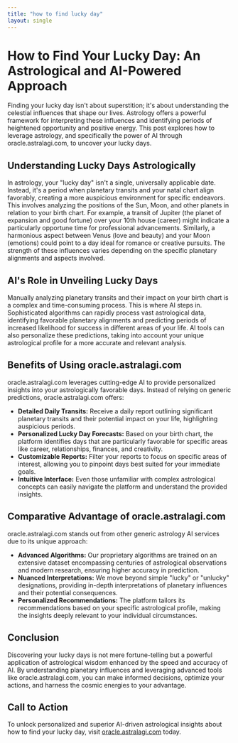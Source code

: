 ```yaml
---
title: "how to find lucky day"
layout: single
---
```


# How to Find Your Lucky Day: An Astrological and AI-Powered Approach

Finding your lucky day isn't about superstition; it's about understanding the celestial influences that shape our lives.  Astrology offers a powerful framework for interpreting these influences and identifying periods of heightened opportunity and positive energy. This post explores how to leverage astrology, and specifically the power of AI through oracle.astralagi.com, to uncover your lucky days.


## Understanding Lucky Days Astrologically

In astrology, your "lucky day" isn't a single, universally applicable date. Instead, it's a period when planetary transits and your natal chart align favorably, creating a more auspicious environment for specific endeavors.  This involves analyzing the positions of the Sun, Moon, and other planets in relation to your birth chart. For example, a transit of Jupiter (the planet of expansion and good fortune) over your 10th house (career) might indicate a particularly opportune time for professional advancements. Similarly, a harmonious aspect between Venus (love and beauty) and your Moon (emotions) could point to a day ideal for romance or creative pursuits.  The strength of these influences varies depending on the specific planetary alignments and aspects involved.


## AI's Role in Unveiling Lucky Days

Manually analyzing planetary transits and their impact on your birth chart is a complex and time-consuming process.  This is where AI steps in.  Sophisticated algorithms can rapidly process vast astrological data, identifying favorable planetary alignments and predicting periods of increased likelihood for success in different areas of your life. AI tools can also personalize these predictions, taking into account your unique astrological profile for a more accurate and relevant analysis.


## Benefits of Using oracle.astralagi.com

oracle.astralagi.com leverages cutting-edge AI to provide personalized insights into your astrologically favorable days.  Instead of relying on generic predictions, oracle.astralagi.com offers:

* **Detailed Daily Transits:**  Receive a daily report outlining significant planetary transits and their potential impact on your life, highlighting auspicious periods.
* **Personalized Lucky Day Forecasts:**  Based on your birth chart, the platform identifies days that are particularly favorable for specific areas like career, relationships, finances, and creativity.
* **Customizable Reports:**  Filter your reports to focus on specific areas of interest, allowing you to pinpoint days best suited for your immediate goals.
* **Intuitive Interface:**  Even those unfamiliar with complex astrological concepts can easily navigate the platform and understand the provided insights.


## Comparative Advantage of oracle.astralagi.com

oracle.astralagi.com stands out from other generic astrology AI services due to its unique approach:

* **Advanced Algorithms:** Our proprietary algorithms are trained on an extensive dataset encompassing centuries of astrological observations and modern research, ensuring higher accuracy in prediction.
* **Nuanced Interpretations:**  We move beyond simple "lucky" or "unlucky" designations, providing in-depth interpretations of planetary influences and their potential consequences.
* **Personalized Recommendations:** The platform tailors its recommendations based on your specific astrological profile, making the insights deeply relevant to your individual circumstances.


## Conclusion

Discovering your lucky days is not mere fortune-telling but a powerful application of astrological wisdom enhanced by the speed and accuracy of AI.  By understanding planetary influences and leveraging advanced tools like oracle.astralagi.com, you can make informed decisions, optimize your actions, and harness the cosmic energies to your advantage.


## Call to Action

To unlock personalized and superior AI-driven astrological insights about how to find your lucky day, visit [oracle.astralagi.com](https://oracle.astralagi.com) today.